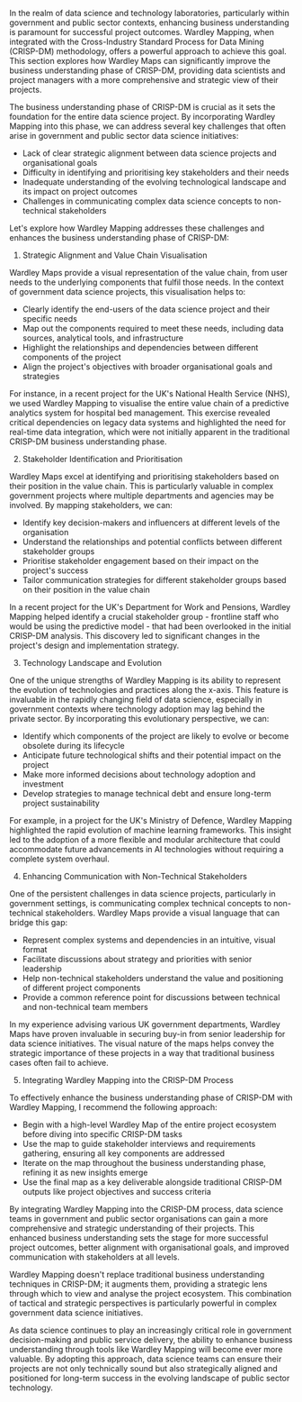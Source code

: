 In the realm of data science and technology laboratories, particularly within government and public sector contexts, enhancing business understanding is paramount for successful project outcomes. Wardley Mapping, when integrated with the Cross-Industry Standard Process for Data Mining (CRISP-DM) methodology, offers a powerful approach to achieve this goal. This section explores how Wardley Maps can significantly improve the business understanding phase of CRISP-DM, providing data scientists and project managers with a more comprehensive and strategic view of their projects.

The business understanding phase of CRISP-DM is crucial as it sets the foundation for the entire data science project. By incorporating Wardley Mapping into this phase, we can address several key challenges that often arise in government and public sector data science initiatives:

- Lack of clear strategic alignment between data science projects and organisational goals
- Difficulty in identifying and prioritising key stakeholders and their needs
- Inadequate understanding of the evolving technological landscape and its impact on project outcomes
- Challenges in communicating complex data science concepts to non-technical stakeholders

Let's explore how Wardley Mapping addresses these challenges and enhances the business understanding phase of CRISP-DM:

1. Strategic Alignment and Value Chain Visualisation

Wardley Maps provide a visual representation of the value chain, from user needs to the underlying components that fulfil those needs. In the context of government data science projects, this visualisation helps to:

- Clearly identify the end-users of the data science project and their specific needs
- Map out the components required to meet these needs, including data sources, analytical tools, and infrastructure
- Highlight the relationships and dependencies between different components of the project
- Align the project's objectives with broader organisational goals and strategies

For instance, in a recent project for the UK's National Health Service (NHS), we used Wardley Mapping to visualise the entire value chain of a predictive analytics system for hospital bed management. This exercise revealed critical dependencies on legacy data systems and highlighted the need for real-time data integration, which were not initially apparent in the traditional CRISP-DM business understanding phase.

2. Stakeholder Identification and Prioritisation

Wardley Maps excel at identifying and prioritising stakeholders based on their position in the value chain. This is particularly valuable in complex government projects where multiple departments and agencies may be involved. By mapping stakeholders, we can:

- Identify key decision-makers and influencers at different levels of the organisation
- Understand the relationships and potential conflicts between different stakeholder groups
- Prioritise stakeholder engagement based on their impact on the project's success
- Tailor communication strategies for different stakeholder groups based on their position in the value chain

In a recent project for the UK's Department for Work and Pensions, Wardley Mapping helped identify a crucial stakeholder group - frontline staff who would be using the predictive model - that had been overlooked in the initial CRISP-DM analysis. This discovery led to significant changes in the project's design and implementation strategy.

3. Technology Landscape and Evolution

One of the unique strengths of Wardley Mapping is its ability to represent the evolution of technologies and practices along the x-axis. This feature is invaluable in the rapidly changing field of data science, especially in government contexts where technology adoption may lag behind the private sector. By incorporating this evolutionary perspective, we can:

- Identify which components of the project are likely to evolve or become obsolete during its lifecycle
- Anticipate future technological shifts and their potential impact on the project
- Make more informed decisions about technology adoption and investment
- Develop strategies to manage technical debt and ensure long-term project sustainability

For example, in a project for the UK's Ministry of Defence, Wardley Mapping highlighted the rapid evolution of machine learning frameworks. This insight led to the adoption of a more flexible and modular architecture that could accommodate future advancements in AI technologies without requiring a complete system overhaul.

4. Enhancing Communication with Non-Technical Stakeholders

One of the persistent challenges in data science projects, particularly in government settings, is communicating complex technical concepts to non-technical stakeholders. Wardley Maps provide a visual language that can bridge this gap:

- Represent complex systems and dependencies in an intuitive, visual format
- Facilitate discussions about strategy and priorities with senior leadership
- Help non-technical stakeholders understand the value and positioning of different project components
- Provide a common reference point for discussions between technical and non-technical team members

In my experience advising various UK government departments, Wardley Maps have proven invaluable in securing buy-in from senior leadership for data science initiatives. The visual nature of the maps helps convey the strategic importance of these projects in a way that traditional business cases often fail to achieve.

5. Integrating Wardley Mapping into the CRISP-DM Process

To effectively enhance the business understanding phase of CRISP-DM with Wardley Mapping, I recommend the following approach:

- Begin with a high-level Wardley Map of the entire project ecosystem before diving into specific CRISP-DM tasks
- Use the map to guide stakeholder interviews and requirements gathering, ensuring all key components are addressed
- Iterate on the map throughout the business understanding phase, refining it as new insights emerge
- Use the final map as a key deliverable alongside traditional CRISP-DM outputs like project objectives and success criteria

By integrating Wardley Mapping into the CRISP-DM process, data science teams in government and public sector organisations can gain a more comprehensive and strategic understanding of their projects. This enhanced business understanding sets the stage for more successful project outcomes, better alignment with organisational goals, and improved communication with stakeholders at all levels.

Wardley Mapping doesn't replace traditional business understanding techniques in CRISP-DM; it augments them, providing a strategic lens through which to view and analyse the project ecosystem. This combination of tactical and strategic perspectives is particularly powerful in complex government data science initiatives.

As data science continues to play an increasingly critical role in government decision-making and public service delivery, the ability to enhance business understanding through tools like Wardley Mapping will become ever more valuable. By adopting this approach, data science teams can ensure their projects are not only technically sound but also strategically aligned and positioned for long-term success in the evolving landscape of public sector technology.